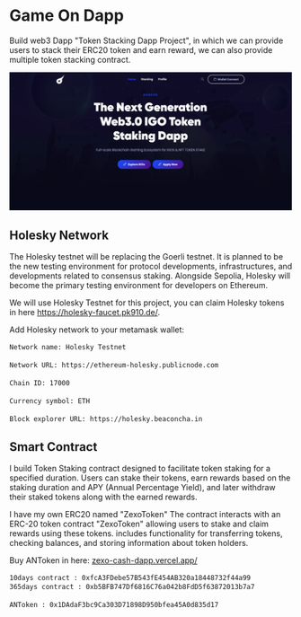 # Game On Dapp

Build web3 Dapp "Token Stacking Dapp Project", in which we can provide users to stack their ERC20 token and earn reward, we can also provide multiple token stacking contract.

![image](https://github.com/andi-nugroho/game-dapp/blob/master/assets/preview/home.png)
## Holesky Network
The Holesky testnet will be replacing the Goerli testnet. It is planned to be the new testing environment for protocol developments, infrastructures, and developments related to consensus staking. Alongside Sepolia, Holesky will become the primary testing environment for developers on Ethereum.

We will use Holesky Testnet for this project, you can claim Holesky tokens in here https://holesky-faucet.pk910.de/.

Add Holesky network to your metamask wallet:
```
Network name: Holesky Testnet

Network URL: https://ethereum-holesky.publicnode.com

Chain ID: 17000

Currency symbol: ETH

Block explorer URL: https://holesky.beaconcha.in
```


## Smart Contract
I build Token Staking contract designed to facilitate token staking for a specified duration. Users can stake their tokens, earn rewards based on the staking duration and APY (Annual Percentage Yield), and later withdraw their staked tokens along with the earned rewards.

I have my own ERC20 named "ZexoToken" The contract interacts with an ERC-20 token contract "ZexoToken" allowing users to stake and claim rewards using these tokens. includes functionality for transferring tokens, checking balances, and storing information about token holders.

Buy ANToken in here: [zexo-cash-dapp.vercel.app/](https://zexo-cash-dapp.vercel.app/)
```
10days contract : 0xfcA3FDebe57B543fE454AB320a18448732f44a99
365days contract : 0xb5BFB747Df6816C76a042b8FdD5f63872013b7a7

ANToken : 0x1DAdaF3bc9Ca303D71898D950bfea45A0d835d17
```




